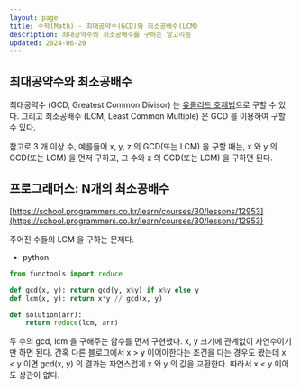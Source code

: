 ```yaml
---
layout: page
title: 수학(Math) - 최대공약수(GCD)와 최소공배수(LCM)
description: 최대공약수와 최소공배수를 구하는 알고리즘
updated: 2024-06-20
---
```


## 최대공약수와 최소공배수

최대공약수 (GCD, Greatest Common Divisor) 는 [유클리드 호제법](https://namu.wiki/w/%EC%9C%A0%ED%81%B4%EB%A6%AC%EB%93%9C%20%ED%98%B8%EC%A0%9C%EB%B2%95)으로 구할 수 있다. 그리고 최소공배수 (LCM, Least Common Multiple) 은 GCD 를 이용하여 구할 수 있다.

참고로 3 개 이상 수, 예를들어 x, y, z 의 GCD(또는 LCM) 을 구할 때는, x 와 y 의 GCD(또는 LCM) 을 먼저 구하고, 그 수와 z 의 GCD(또는 LCM) 을 구하면 된다. 

## 프로그래머스: N개의 최소공배수

[https://school.programmers.co.kr/learn/courses/30/lessons/12953](https://school.programmers.co.kr/learn/courses/30/lessons/12953)

주어진 수들의 LCM 을 구하는 문제다.

- python
```py
from functools import reduce

def gcd(x, y): return gcd(y, x%y) if x%y else y
def lcm(x, y): return x*y // gcd(x, y)

def solution(arr):
    return reduce(lcm, arr)
```

두 수의 gcd, lcm 을 구해주는 함수를 먼저 구현했다. x, y 크기에 관계없이 자연수이기만 하면 된다. 간혹 다른 블로그에서 x > y 이어야한다는 조건을 다는 경우도 봤는데 x < y 이면 gcd(x, y) 의 결과는 자연스럽게 x 와 y 의 값을 교환한다. 따라서 x < y 이어도 상관이 없다.